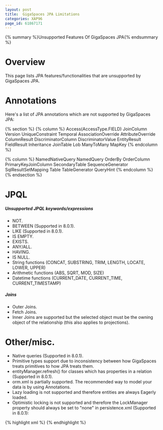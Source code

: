 ```yaml
---
layout: post
title:  GigaSpaces JPA Limitations
categories: XAP96
page_id: 61867171
---
```


{% summary %}Unsupported Features Of GigaSpaces JPA{% endsummary %}

# Overview

This page lists JPA features/functionalities that are unsupported by GigaSpaces JPA.

# Annotations

Here's a list of JPA annotations which are not supported by GigaSpaces JPA:

{% section %}
{% column %}
Access(AccessType.FIELD)
JoinColumn
Version
UniqueConstraint
Temporal
AssociationOverride
AttributeOverride
ColumnResult
DiscriminatorColumn
DiscriminatorValue
EntityResult
FieldResult
Inheritance
JoinTable
Lob
ManyToMany
MapKey
{% endcolumn %}

{% column %}
NamedNativeQuery
NamedQuery
OrderBy
OrderColumn
PrimaryKeyJoinColumn
SecondaryTable
SequenceGenerator
SqlResultSetMapping
Table
TableGenerator
QueryHint
{% endcolumn %}
{% endsection %}

# JPQL

##### Unsupported JPQL keywords/expressions

- NOT.
- BETWEEN (Supported in 8.0.1).
- LIKE (Supported in 8.0.1).
- IS EMPTY.
- EXISTS.
- ANY/ALL.
- HAVING.
- IS NULL.
- String functions (CONCAT, SUBSTRING, TRIM, LENGTH, LOCATE, LOWER, UPPER)
- Arithmetic functions (ABS, SQRT, MOD, SIZE)
- Datetime functions (CURRENT_DATE, CURRENT_TIME, CURRENT_TIMESTAMP)

##### Joins

- Outer Joins.
- Fetch Joins.
- Inner Joins are supported but the selected object must be the owning object of the relationship (this also applies to projections).

# Other/misc.

- Native queries (Supported in 8.0.1).
- Primitive types support due to inconsistency between how GigaSpaces treats primitives to how JPA treats them.
- entityManager.refresh() for classes which has properties in a relation (Supported in 8.0.1).
- orm.xml is partially supported. The recommended way to model your data is by using Annotations.
- Lazy loading is not supported and therefore entities are always Eagerly loaded.
- Optimistic locking is not supported and therefore the LockManager property should always be set to "none" in persistence.xml (Supported in 8.0.1):

{% highlight xml %}
  <property name="LockManager" value="none"/>
{% endhighlight %}

